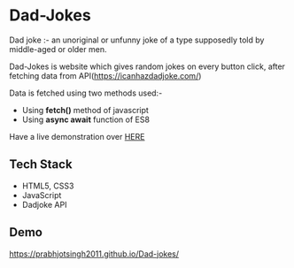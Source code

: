 
# Dad-Jokes

Dad joke :- an unoriginal or unfunny joke of a type supposedly told by middle-aged or older men.

Dad-Jokes is website which gives random jokes on every button click, after fetching data from API(https://icanhazdadjoke.com/)

Data is fetched using two methods used:- 
- Using **fetch()** method of javascript
- Using **async await** function of ES8

Have a live demonstration over [HERE](https://prabhjotsingh2011.github.io/Dad-jokes/)
## Tech Stack

- HTML5, CSS3
- JavaScript
- Dadjoke API

  
## Demo

https://prabhjotsingh2011.github.io/Dad-jokes/
  
